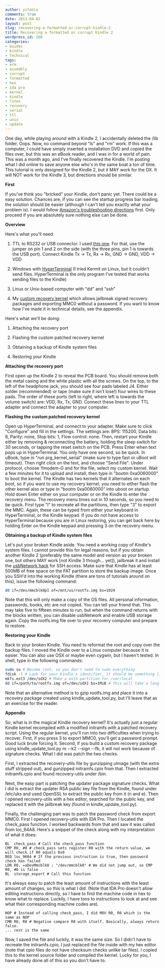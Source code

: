 ```yaml
---
author: yifanlu
comments: true
date: 2011-04-02
layout: post
slug: recovering-a-formatted-or-corrupt-kindle-2
title: Recovering a formatted or corrupt Kindle 2
wordpress_id: 266
categories:
- Guides
- Kindle
- Technical
tags:
- arm
- assembly
- corrupt
- formatted
- hex
- ida pro
- kernel
- kindle
- linux
- recovery
- serial
- ttl
- unix
- update
---
```


One day, while playing around with a Kindle 2, I accidentally deleted the /lib folder. Oops. Now, no command beyond "ls" and "rm" work. If this was a computer, I could have simply inserted a installation DVD and copied the files over, but this was an eBook reader, and I was in for a world of pain. This was a month ago, and I've finally recovered the Kindle. I'm posting what I did online to save anyone else who's in the same boat a ton of time. This tutorial is only designed for the Kindle 2, but it MAY work for the DX. It will NOT work for the Kindle 3, but directions should be similar.<!-- more -->



**First**

If you've think you "bricked" your Kindle, don't panic yet. There could be a easy solution. Chances are, if you can see the startup progress bar loading, the solution should be easier (although I can't tell you exactly what your problem is). I would follow [Amazon's troubleshooting directions](http://www.amazon.com/gp/help/customer/display.html/ref=hp_200127470_k3land_k2trouble?nodeId=200375470#screen) first. Only proceed if you are absolutely sure nothing else can be done.

**Overview**

Here's what you'll need



	
  1. TTL to RS232 or USB connector. I used [this one](http://www.geeetech.com/index.php?main_page=product_info&products_id=158). For that, use the jumper on pin 1 and 2 on the side (with the three pins, pin 1 is towards the USB port). Connect Kindle Tx -> Tx, Rx -> Rx, GND -> GND, VDD -> VDD

	
  2. Windows with [HyperTerminal](http://www.hilgraeve.com/hyperterminal/) (I tried Kermit on Linux, but it couldn't send files. HyperTerminal is the only program I've tested that works sending files to the Kindle)

	
  3. Linux or Unix-based computer with "dd" and "ssh"

	
  4. My [custom recovery kernel](/files/kindle-kernel.uImage) which allows jailbreak signed recovery packages and exporting MMC0 without a password. If you want to know how I've made it in technical details, see the appendix.


Here's what we'll be doing:

	
  1. Attaching the recovery port

	
  2. Flashing the custom patched recovery kernel

	
  3. Obtaining a backup of Kindle system files

	
  4. Restoring your Kindle


**Attaching the recovery port**

First open up the Kindle 2 to reveal the PCB board. You should remove both the metal casing and the white plastic with all the screws. On the top, to the left of the headphone jack, you should see four pads labeled J4. Either solder (recommended) or tape (make sure it isn't lose!) four wires to these pads. The order of these ports (left to right, where left is towards the volume switch) are: VDD, Rx, Tx, GND. Connect these lines to your TTL adapter and connect the adapter to your computer.

**Flashing the custom patched recovery kernel**

Open up HyperTerminal, and connect to your adapter. Make sure to click "Configure" and fill in the settings. The settings are: BPS: 115200, Data bits: 8, Parity: none, Stop bits: 1, Flow control: none. Then, restart your Kindle either by removing & reconnecting the battery, holding the sleep switch for 30 seconds, or tapping the reset switch on the PCB. Press Enter when text pops up in HyperTerminal. You only have one second, so be quick. In uBook, type in "run prg_kernel_serial" (make sure to type fast or uBoot will timeout). Then right click on the text, and choose "Send File". Under protocol, choose Ymodem-G and for the file, select my custom kernel. Wait a few minutes for it to upload and install, then type in "bootm 0xa0060000" to boot the kernel. The Kindle has two kernels that it alternates on each boot, so if you want to use my recovery kernel, you need to either flash the other kernel also or type in "bootm 0xa0060000" into uboot on startup. Hold down Enter either on your computer or on the Kindle to enter the recovery menu. The recovery menu times out in 10 seconds, so you need to be quick. First type "I" to recreate all the partitions, then type "3" to export the MMC. Again, these can be typed from either your keyboard in HyperTerminal, or the Kindle keypad. If you do not have access to HyperTerminal because you are in Linux restoring, you can get back here by holding Enter on the Kindle keypad and pressing 3 on the recovery menu.

**Obtaining a backup of Kindle system files**

Let's put your broken Kindle aside. You need a working copy of Kindle's system files. I cannot provide this for legal reasons, but if you obtain another Kindle 2 (preferably the same model and version as your broken one, but others MAY work [not Kindle 3 though... yet]), jailbreak it and install the [usbNetwork hack](http://www.mobileread.com/forums/showthread.php?t=88004) for SSH access. Make sure that Kindle has at least 500MB of free space on the FAT partition to store the backup image. Once you SSH'd into the working Kindle (there are tons of tutorials around on this), issue the following command:


```bash
dd if=/dev/mmcblk0p1 of=/mnt/us/rootfs.img bs=1024
```


Note that this will only make a copy of the OS files. All personal information, passwords, books, etc are not copied. You can tell your friend that. This may take five to fifteen minutes to run, but when the command returns with the blocks written, you can disable usbNetwork and enable USB storage again. Copy the rootfs.img file over to your recovery computer and prepare to restore.

**Restoring your Kindle**

Back to your broken Kindle. You need to reformat the root and copy over the backup files. I moved the Kindle over to a Linux computer because it is easier. You can also use OSX or maybe even cygwin, but I haven't tested. In shell, type in the following commands:


```bash
sudo su # Become root, so you don't need to sudo everything
fdisk -l # Look for your Kindle's identifier, it should be something like /dev/sdc, it should be a 2GB drive with 4 partitions. I will use /dev/sdX to represent this drive
mkfs.ext3 /dev/sdX2 # Make a ext3 partition for /var/local
dd if=/path/to/rootfs.img of=/dev/sdX1 bs=1MiB # This will take a long time to finish
```


Note that an alternative method is to gzip rootfs.img and place it into a recovery package created using kindle_update_tool.py, but I'll leave that as an exercise for the reader.

**Appendix**

So, what is in the magical Kindle recovery kernel? It's actually just a regular Kindle kernel recompiled with a modified initramfs with a patched recovery script. Using the regular kernel, you'll run into two difficulties when trying to recover. First, if you press 3 to export MMC0, you'll get a password prompt. Good luck brute forcing it. Second, if you build a custom recovery package using kindle_update_tool.py m --k2 --sign --fb, it will not work because of signature checks. What I did was patch the two checks.

First, I extracted the recovery-utils file by gunzipping uImage (with the extra stuff stripped out), and gunzipped initramfs.cpio from that. Then I extracted initramfs.cpio and found recovery-utils under /bin.

Next, the easy part is patching the updater package signature checks. What I did is extract the updater RSA public key file from the Kindle, found under /etc/uks and used OpenSSL to extract the public key from it (n and e). Then I opened recovery-utils with a hex editor, searched for the public key, and replaced it with the jailbreak key (found in kindle_update_tool.py).

Finally, the challenging part was to patch the password check from export MMC0. First I opened recovery-utils with IDA Pro. Then I located the check_pass function. I worked backwards from that and saw it was called from loc_94A8. Here's a snippet of the check along with my interpretation of what it does:


```
BL	check_pass # Call the check_pass function
CMP	R0, #0 # check_pass sets register R0 with the return value, we will check if R0 equals 0x0
BEQ	loc_9604 # If the previous instruction is true, then password check has failed
LDR	R0, =aDevMmcblk0 ; "/dev/mmcblk0" # We did not jump out, so CMP R0, #0 is false
BL	storage_export # Call this function
```


It's always easy to patch the least amount of instructions with the least amount of changes, so this is what I did. (Note that IDA Pro doesn't allow editing instructions directly, so I have to find the machine code in hex to know what to replace. Luckily, I have tons to instructions to look at and see what their corresponding machine codes are).


```
NOP # Instead of calling check_pass, I did MOV R0, R0 which is the same as NOP
CMN R0, R0 # Negative compare R0 with itself. Basically, always return false.
... rest is the same
```


Now, I saved the file and luckily, it was the same size. So I didn't have to recreate the initramfs.cpio, I just replaced the file inside with my hex editor (note that cpio files do not have checksum checks unlike tar files). I copied this to the kernel source folder and compiled the kernel. Lucky for you, I have already done all of this so you don't have to.
